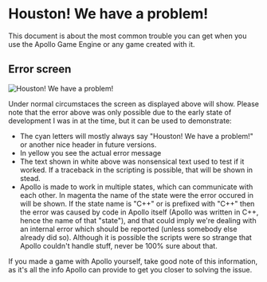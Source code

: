 # Houston! We have a problem!

This document is about the most common trouble you can get when you use the Apollo Game Engine or any game created with it.



## Error screen

![Houston! We have a problem!](https://user-images.githubusercontent.com/11202073/91335441-b2f78080-e7d0-11ea-893a-645c1922992f.png)

Under normal circumstaces the screen as displayed above will show.
Please note that the error above was only possible due to the early state of development I was in at the time, but it can be used to demonstrate:
- The cyan letters will mostly always say "Houston! We have a problem!" or another nice header in future versions. 
- In yellow you see the actual error message
- The text shown in white above was nonsensical text used to test if it worked. If a traceback in the scripting is possible, that will be shown in stead.
- Apollo is made to work in multiple states, which can communicate with each other. In magenta the name of the state were the error occured in will be shown. If the state name is "C++" or is prefixed with "C++" then the error was caused by code in Apollo itself (Apollo was written in C++, hence the name of that "state"), and that could imply we're dealing with an internal error which should be reported (unless somebody else already did so). Although it is possible the scripts were so strange that Apollo couldn't handle stuff, never be 100% sure about that.


If you made a game with Apollo yourself, take good note of this information, as it's all the info Apollo can provide to get you closer to solving the issue.
